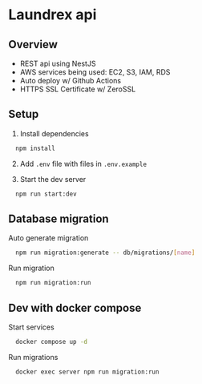 # Laundrex api

## Overview

- REST api using NestJS
- AWS services being used: EC2, S3, IAM, RDS
- Auto deploy w/ Github Actions
- HTTPS SSL Certificate w/ ZeroSSL

## Setup

1. Install dependencies

```bash
  npm install
```

2. Add `.env` file with files in `.env.example`

3. Start the dev server

```bash
  npm run start:dev
```

## Database migration

Auto generate migration

```bash
  npm run migration:generate -- db/migrations/[name]
```

Run migration

```bash
  npm run migration:run
```

## Dev with docker compose

Start services

```bash
  docker compose up -d
```

Run migrations

```bash
  docker exec server npm run migration:run
```
